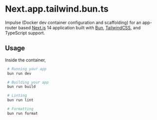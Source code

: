 # Next.app.tailwind.bun.ts

Impulse (Docker dev container configuration and scaffolding) for an app-router based [Next.js](https://nextjs.org/) 14 application built with [Bun](https://bun.sh/), [TailwindCSS](https://tailwindcss.com/), and TypeScript support.

## Usage

Inside the container,

```bash
 # Running your app
 bun run dev

 # Building your app
 bun run build

 # Linting
 bun run lint

 # Formatting
 bun run format
```
